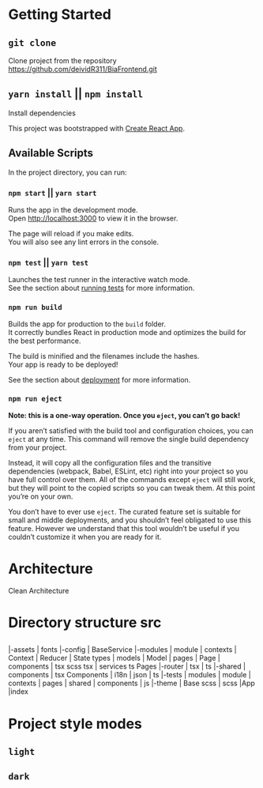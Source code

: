# Getting Started

## `git clone`

Clone project from the repository https://github.com/deividR311/BiaFrontend.git

## `yarn install` || `npm install`

Install dependencies

This project was bootstrapped with [Create React App](https://github.com/facebook/create-react-app).

## Available Scripts

In the project directory, you can run:

### `npm start` || `yarn start`

Runs the app in the development mode.\
Open [http://localhost:3000](http://localhost:3000) to view it in the browser.

The page will reload if you make edits.\
You will also see any lint errors in the console.

### `npm test` || `yarn test`

Launches the test runner in the interactive watch mode.\
See the section about [running tests](https://facebook.github.io/create-react-app/docs/running-tests) for more information.

### `npm run build`

Builds the app for production to the `build` folder.\
It correctly bundles React in production mode and optimizes the build for the best performance.

The build is minified and the filenames include the hashes.\
Your app is ready to be deployed!

See the section about [deployment](https://facebook.github.io/create-react-app/docs/deployment) for more information.

### `npm run eject`

**Note: this is a one-way operation. Once you `eject`, you can’t go back!**

If you aren’t satisfied with the build tool and configuration choices, you can `eject` at any time. This command will remove the single build dependency from your project.

Instead, it will copy all the configuration files and the transitive dependencies (webpack, Babel, ESLint, etc) right into your project so you have full control over them. All of the commands except `eject` will still work, but they will point to the copied scripts so you can tweak them. At this point you’re on your own.

You don’t have to ever use `eject`. The curated feature set is suitable for small and middle deployments, and you shouldn’t feel obligated to use this feature. However we understand that this tool wouldn’t be useful if you couldn’t customize it when you are ready for it.

# Architecture

Clean Architecture

# Directory structure src

##
|-assets
    | fonts
|-config
    | BaseService
|-modules
    | module
        | contexts
            | Context
            | Reducer
            | State
            types
        | models
            | Model
        | pages
            | Page
                | components
                    | tsx
                scss
                tsx
        | services
            ts
        Pages
|-router
    | tsx
    | ts
|-shared
    | components
        | tsx
        Components
    | i18n
        | json
        | ts
|-tests
    | modules
        | module
            | contexts
            | pages
    | shared
        | components
            | js
|-theme
    | Base
        scss
    | scss
|App
|index

# Project style modes

## `light`

## `dark`

